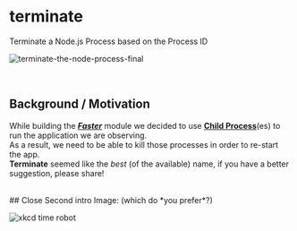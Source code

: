 # terminate
Terminate a Node.js Process based on the Process ID

![terminate-the-node-process-final](https://cloud.githubusercontent.com/assets/194400/6859420/a3b63f3c-d410-11e4-91bb-ad6b607cc465.png)




 <br />

## Background / Motivation

While building the [***Faster***](https://github.com/ideaq/faster)
module we decided to use [**Child Process**](https://nodejs.org/api/child_process.html)(es)
to run the application we are observing.  
As a result, we need to be able to kill those processes in order to re-start the app.  
**Terminate** seemed like the *best* (of the available) name,
if you have a better suggestion, please share!


<br />
## Close Second intro Image: (which do *you prefer*?)

![xkcd time robot](http://imgs.xkcd.com/comics/time_robot.png)
